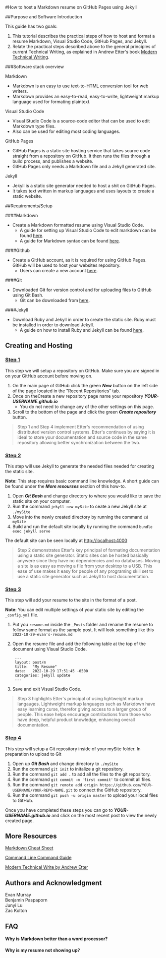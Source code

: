 #How to host a Markdown resume on GitHub Pages using Jekyll  

##Purpose and Software Introduction  

This guide has two goals:  

1. This tutorial describes the practical steps of how to host and format a resume Markdown, Visual Studio Code, GitHub Pages, and Jekyll.
2. Relate the practical steps described above to the general principles of current Technical
Writing, as explained in Andrew Etter's book [Modern Technical Writing](https://www.amazon.ca/Modern-Technical-Writing-Introduction-Documentation-ebook/dp/B01A2QL9SS).


###Software stack overview

Markdown

* Markdown is an easy to use text-to-HTML conversion tool for web writers.
* Markdown provides an easy-to-read, easy-to-write, lightweight markup language used for formating plaintext.

Visual Studio Code 

* Visual Studio Code is a source-code editor that can be used to edit Markdown type files.
* Also can be used for editing most coding languages.

GitHub Pages 

* GitHub Pages is a static site hosting service that takes source code straight from a repository on GitHub. It then runs the files through a build process, and publishes a website.
* GitHub Pages only needs a Markdown file and a Jekyll generated site.

Jekyll

* Jekyll is a static site generator needed to host a shit on GitHub Pages.
* It takes text written in markup languages and uses layouts to create a static website.


##Requirements/Setup

####Markdown

* Create a Markdown formatted resume using Visual Studio Code.
	* A guide for setting up Visual Studio Code to edit markdown can be found [here](https://code.visualstudio.com/docs/languages/markdown).
	* A guide for Markdown syntax can be found [here](https://www.markdownguide.org/basic-syntax/).


####Github

* Create a GitHub account, as it is required for using GitHub Pages. GitHub will be used to host your websites repository.
	* 	Users can create a new account [here](https://github.com/signup).

####Git

* Downloaded Git for version control and for uploading files to GitHub using Git Bash.
	* Git can be downloaded from [here](https://git-scm.com/downloads).

####Jekyll

* Download Ruby and Jekyll in order to create the static site. Ruby must be installed in order to download Jekyll.
	* A guide on how to install Ruby and Jekyll can be found [here](https://jekyllrb.com/docs/installation/windows/).

## Creating and Hosting

### **<u>Step 1</u>** 

This step we will setup a repository on GitHub. Make sure you are signed in on your GitHub account before moving on.

1. On the main page of GitHub click the green ***New*** button on the left side of the page located in the "Recent Repositories" tab.
2. Once on theCreate a new repository page name your repository ***YOUR-USERNAME.github.io***
	* 	You do not need to change any of the other settings on this page.
3. Scroll to the bottom of the page and click the green ***Create repository*** button.

>Step 1 and Step 4 implement Etter's recommendation of using distributed version control systems. Etter's continues by saying it is ideal to store your documentation and source code in the same repository allowing better synchronization between the two. 

### **<u>Step 2</u>** 

This step will use Jekyll to generate the needed files needed for creating the static site. 

**Note**: This step requires basic command line knowledge. A short guide can be found under the ***More resourses*** section of this how-to. 

1. Open ***Git Bash*** and change directory to where you would like to save the static site on your computer.
2. Run the command `jekyll new mySite` to ceate a new Jekyll site at `./mySite`
3. Move into the newly created directory by running the command `cd mySite`
4. Build and run the default site locally by running the command `bundle exec jekyll serve`

The default site can be seen locally at <http://localhost:4000>

> Step 2 demonstrates Etter's key principal of formating documentation using a static site generator. Static sites can be hosted basically anywere since they have no dependencies and no databases. Moving a site is as easy as moving a file from your desktop to a USB. This ease of use makes it easy for people of any programing skill set to use a static site generator such as Jekyll to host documentation.

### **<u>Step 3</u>** 
 
This step will add your resume to the site in the format of a post.

**Note**: You can edit multiple settings of your static site by editing the `_config.yml` file.

1. Put you `resume.md` inside the `_Posts` folder and rename the resume to follow same format as the sample post. It will look something like this `2022-10-29-evan's-resume.md`
2. Open the resume file and add the following table at the top of the document using Visual Studio Code. 

		---
		layout: post/m
		title:  "My Resume"  
		date:   2022-10-29 17:51:45 -0500
		categories: jekyll update
		---	
3. Save and exit Visual Studio Code.

> Step 3 highlights Etter's principal of using lightweight markup langauges. Lightweight markup languages such as Markdown have easy learning curse, therefor giving access to a larger group of people. This ease helps encourage contributions from those who have deep, helpful product knowledge, enhancing overall documentation. 

### **<u>Step 4</u>** 

This step will setup a Git repository inside of your mySite folder. In preparation to upload to Git

1. Open up ***Git Bash*** and change directory to `./mySite`
2. Run the command `git init` to initalize a git repository.
3. Run the command `git add .` to add all the files to the git repository.
4. Run the command `git commit -m 'first commit'` to commit all files.
5. Run the command `git remote add origin https://github.com/YOUR-USERNAME/YOUR-REPO-NAME.git` to connect the GitHub repository.
6. Run the command `git push -u origin master` to upload your local files to GitHub.

Once you have completed these steps you can go to ***YOUR-USERNAME.github.io*** and click on the most recent post to view the newly created page.

## More Resources

[Markdown Cheat Sheet](https://www.markdownguide.org/basic-syntax/)

[Command Line Command Guide](https://www.freecodecamp.org/news/command-line-commands-cli-tutorial/)

[Modern Technical Write by Andrew Etter](https://www.amazon.ca/Modern-Technical-Writing-Introduction-Documentation-ebook/dp/B01A2QL9SS)

## Authors and Acknowledgment

Evan Murray  
Benjamin Paspaporn  
Junyi Lu  
Zac Kolton  

## FAQ

#### Why is Markdown better than a word processor?

#### Why is my resume not showing up?

